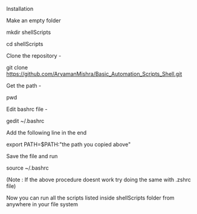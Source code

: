 Installation 

Make an empty folder

mkdir shellScripts 

cd shellScripts

Clone the repository -

git clone https://github.com/AryamanMishra/Basic_Automation_Scripts_Shell.git 

Get the path -

pwd

Edit bashrc file -

gedit ~/.bashrc

Add the following line in the end

export PATH=$PATH:"the path you copied above" 

Save the file and run

source ~/.bashrc 

(Note : If the above procedure doesnt work try doing the same with .zshrc file)

Now you can run all the scripts listed inside shellScripts folder from anywhere in your file system
